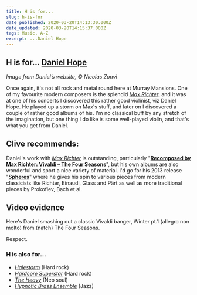 ```yaml
---
title: H is for...
slug: h-is-for
date_published: 2020-03-20T14:13:30.000Z
date_updated: 2020-03-20T14:15:37.000Z
tags: Music, A-Z
excerpt: ...Daniel Hope
---
```


## H is for… [Daniel Hope](https://www.danielhope.com/)

*Image from Daniel’s website, © Nicolas Zonvi*

Once again, it's not all rock and metal round here at Murray Mansions. One of my favourite modern composers is the splendid [*Max Richter*](https://www.maxrichter.com/), and it was at one of his concerts I discovered this rather good violinist, viz Daniel Hope. He played up a storm on Max's stuff, and later on I discovered a couple of rather good albums of his. I'm no classical buff by any stretch of the imagination, but one thing I do like is some well-played violin, and that's what you get from Daniel.

## Clive recommends:

Daniel's work with [*Max Richter*](https://www.maxrichter.com/) is outstanding, particularly "[**Recomposed by Max Richter: Vivaldi – The Four Seasons**](https://en.wikipedia.org/wiki/Recomposed_by_Max_Richter:_Vivaldi_%E2%80%93_The_Four_Seasons)", but his own albums are also wonderful and sport a nice variety of material. I'd go for his 2013 release "[**Spheres**](https://www.danielhope.com/listento/spheres/)" where he gives his spin to various pieces from modern classicists like Richter, Einaudi, Glass and Pärt as well as more traditional pieces by Prokofiev, Bach et al.

## Video evidence

Here's Daniel smashing out a classic Vivaldi banger, Winter pt.1 (allegro non molto) from (natch) The Four Seasons.

Respect.

### H is also for…

- *[Halestorm](https://en.wikipedia.org/wiki/Halestorm)* (Hard rock)
- *[Hardcore Superstar](https://en.wikipedia.org/wiki/Hardcore_Superstar)* (Hard rock)
- *[The Heavy](https://en.wikipedia.org/wiki/The_Heavy_(band))* (Neo soul)
- *[Hypnotic Brass Ensemble](https://en.wikipedia.org/wiki/Hypnotic_Brass_Ensemble)* (Jazz)
